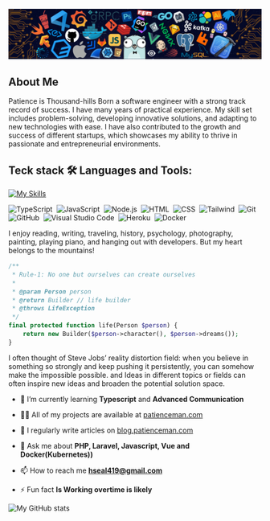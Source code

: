 ![Github Banner](https://github.com/Jaydeep-Yadav/Jaydeep-Yadav/blob/main/banner.png)

## About Me
Patience is Thousand-hills Born a software engineer with a strong track record of success. I have many years of practical experience.
My skill set includes problem-solving, developing innovative solutions, and adapting to new technologies with ease. I have also contributed to the growth and success of different startups, which showcases my ability to thrive in passionate and entrepreneurial environments.

## Teck stack 🛠 Languages and Tools:

[![My Skills](https://skillicons.dev/icons?i=js,typescript,html,css,tailwindcss,git,vscode,docker,laravel,react,graphql,kubernetes,appwrite,mysql,nodejs,php,postman,redis,vue,aws,gcp,azure,anaconda,androidstudio,figma,github,heroku,mongodb,vite,supabase)](https://skillicons.dev)

![TypeScript](https://img.shields.io/badge/-TypeScript-05122A?style=flat&logo=typescript)&nbsp;
![JavaScript](https://img.shields.io/badge/-JavaScript-05122A?style=flat&logo=javascript)&nbsp;
![Node.js](https://img.shields.io/badge/-Node.js-05122A?style=flat&logo=node.js)&nbsp;
![HTML](https://img.shields.io/badge/-HTML-05122A?style=flat&logo=HTML5)&nbsp;
![CSS](https://img.shields.io/badge/-CSS-05122A?style=flat&logo=CSS3&logoColor=1572B6)&nbsp;
![Tailwind](https://img.shields.io/badge/-Tailwind-05122A?style=flat&logo=tailwind)&nbsp;
![Git](https://img.shields.io/badge/-Git-05122A?style=flat&logo=git)&nbsp;
![GitHub](https://img.shields.io/badge/-GitHub-05122A?style=flat&logo=github)&nbsp;
![Visual Studio Code](https://img.shields.io/badge/-Visual%20Studio%20Code-05122A?style=flat&logo=visual-studio-code&logoColor=007ACC)&nbsp;
![Heroku](https://img.shields.io/badge/-Heroku-05122A?style=flat&logo=heroku)&nbsp;
![Docker](https://img.shields.io/badge/-Docker-46a2f1?style=flat-square&logo=docker&logoColor=white)&nbsp;

I enjoy reading, writing, traveling, history, psychology, photography, painting, playing piano, and hanging out with developers. But my heart belongs to the mountains!

```PHP
/**
 * Rule-1: No one but ourselves can create ourselves
 *
 * @param Person person
 * @return Builder // life builder
 * @throws LifeException
 */
final protected function life(Person $person) {
    return new Builder($person->character(), $person->dreams());
}
```

I often thought of Steve Jobs’ reality distortion field: when you believe in something so strongly and keep pushing it persistently, you can somehow make the impossible possible. and Ideas in different topics or fields can often inspire new ideas and broaden the potential solution space.

- 🌱 I’m currently learning **Typescript** and **Advanced Communication**

- 👨‍💻 All of my projects are available at [patienceman.com](patienceman.com)

- 📝 I regularly write articles on [blog.patienceman.com](blog.patienceman.com)

- 💬 Ask me about **PHP, Laravel, Javascript, Vue and Docker(Kubernetes))**

- 📫 How to reach me **hseal419@gmail.com**

- ⚡ Fun fact **Is Working overtime is likely**

![My GitHub stats](https://github-readme-stats.vercel.app/api?username=patiencemanzen&rank_icon=github&show_icons=true&theme=tokyonight)
